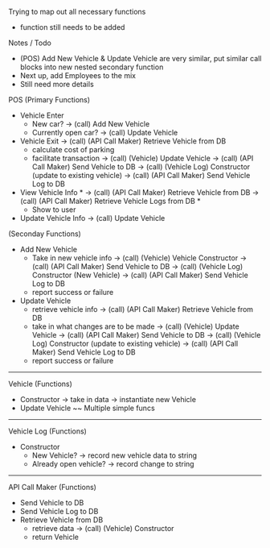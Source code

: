 Trying to map out all necessary functions
* function still needs to be added

Notes / Todo
- (POS) Add New Vehicle & Update Vehicle are very similar, put similar call blocks into new nested secondary function
- Next up, add Employees to the mix
- Still need more details

POS
(Primary Functions)
- Vehicle Enter
    - New car?
        -> (call) Add New Vehicle
    - Currently open car?
        -> (call) Update Vehicle
- Vehicle Exit
    -> (call) (API Call Maker) Retrieve Vehicle from DB
    - calculate cost of parking
    - facilitate transaction
    -> (call) (Vehicle) Update Vehicle
    -> (call) (API Call Maker) Send Vehicle to DB
    -> (call) (Vehicle Log) Constructor (update to existing vehicle)
    -> (call) (API Call Maker) Send Vehicle Log to DB
- View Vehicle Info *
    -> (call) (API Call Maker) Retrieve Vehicle from DB
    -> (call) (API Call Maker) Retrieve Vehicle Logs from DB *
    - Show to user
- Update Vehicle Info
    -> (call) Update Vehicle

(Seconday Functions)
- Add New Vehicle
    - Take in new vehicle info
        -> (call) (Vehicle) Vehicle Constructor
        -> (call) (API Call Maker) Send Vehicle to DB
        -> (call) (Vehicle Log) Constructor (New Vehicle)
        -> (call) (API Call Maker) Send Vehicle Log to DB
    - report success or failure
- Update Vehicle
    - retrieve vehicle info
        -> (call) (API Call Maker) Retrieve Vehicle from DB
    - take in what changes are to be made
    -> (call) (Vehicle) Update Vehicle
    -> (call) (API Call Maker) Send Vehicle to DB
    -> (call) (Vehicle Log) Constructor (update to existing vehicle)
    -> (call) (API Call Maker) Send Vehicle Log to DB
    - report success or failure

-----------------------------

Vehicle
(Functions)
- Constructor
    -> take in data
    -> instantiate new Vehicle
- Update Vehicle
    ~~ Multiple simple funcs

-----------------------------

Vehicle Log
(Functions)
- Constructor
    - New Vehicle?
        -> record new vehicle data to string
    - Already open vehicle?
        -> record change to string

-----------------------------

API Call Maker
(Functions)
- Send Vehicle to DB
- Send Vehicle Log to DB
- Retrieve Vehicle from DB
    - retrieve data
    -> (call) (Vehicle) Constructor
    - return Vehicle